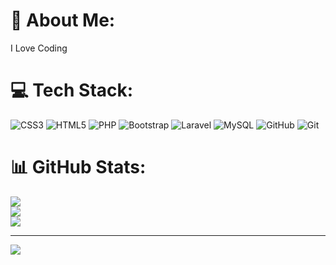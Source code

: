 # 💫 About Me:
I Love Coding


 # 💻 Tech Stack:
![CSS3](https://img.shields.io/badge/css3-%231572B6.svg?style=for-the-badge&logo=css3&logoColor=white) ![HTML5](https://img.shields.io/badge/html5-%23E34F26.svg?style=for-the-badge&logo=html5&logoColor=white) ![PHP](https://img.shields.io/badge/php-%23777BB4.svg?style=for-the-badge&logo=php&logoColor=white) ![Bootstrap](https://img.shields.io/badge/bootstrap-%238511FA.svg?style=for-the-badge&logo=bootstrap&logoColor=white) ![Laravel](https://img.shields.io/badge/laravel-%23FF2D20.svg?style=for-the-badge&logo=laravel&logoColor=white) ![MySQL](https://img.shields.io/badge/mysql-4479A1.svg?style=for-the-badge&logo=mysql&logoColor=white) ![GitHub](https://img.shields.io/badge/github-%23121011.svg?style=for-the-badge&logo=github&logoColor=white) ![Git](https://img.shields.io/badge/git-%23F05033.svg?style=for-the-badge&logo=git&logoColor=white)

# 📊 GitHub Stats:
![](https://github-readme-stats.vercel.app/api?username=mobinshirzad&theme=dark&hide_border=true&include_all_commits=true&count_private=false)<br/>
![](https://github-readme-streak-stats.herokuapp.com/?user=mobinshirzad&theme=dark&hide_border=true)<br/>
![](https://github-readme-stats.vercel.app/api/top-langs/?username=mobinshirzad&theme=dark&hide_border=true&include_all_commits=true&count_private=false&layout=compact)

---
[![](https://visitcount.itsvg.in/api?id=mobinshirzad&icon=5&color=12)](https://visitcount.itsvg.in)

<!-- Proudly created with GPRM ( https://gprm.itsvg.in ) -->
